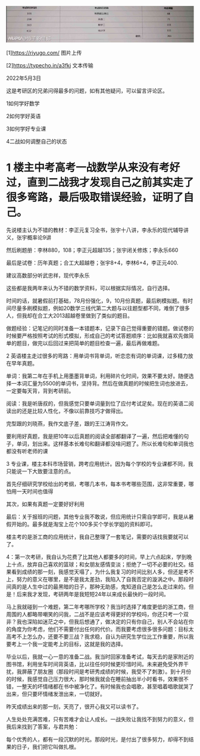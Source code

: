 

![](https://raw.githubusercontent.com/kenlogo/kenlogo.github.io/main/1.png)

[1]https://riyugo.com/
图片上传

[2]https://typecho.in/a3fkj
文本传输


2022年5月3日



这是考研区的兄弟问得最多的问题，如有其他疑问，可以留言评论区。

1如何学好数学

2如何学好英语

3如何学好专业课

4二战如何调整自己的状态



# **1 楼主中考高考一战数学从来没有考好过，直到二战我才发现自己之前其实走了很多弯路，最后吸取错误经验，证明了自己。**

先说楼主认为不错的教材：李正元复习全书，张宇十八讲，李永乐的现代辅导讲义，张宇概率论9讲

然后刷题册：李林880，108；李正元超越135；张宇闭关修炼；李永乐660

最后是试卷：历年真题；合工大超越卷；张宇8+4，李林6+4，李正元400.

建议高数部分听武忠祥，现代李永乐

这些都是我两年来认为不错的数学资料，可以根据实际情况，自行选择。

时间的话，就暑假前打基础，78月份强化，9，10月份真题，最后刷模拟题。有时间尽量多刷模拟题，例如20数学三线代第二大题与以往题型都不同，难倒了很多人，但我却在合工大2013超越卷里做到了类似的题目。

做题经验：记笔记的同时准备一本错题本，记录下自己觉得重要的错题。做试卷的时候要严格按照考试的形式模拟，形成自己的考试答题顺序：比如我就喜欢先做简单的题目，做完以后回过来把简单的题目检查一遍，最后再做难题。



2 英语楼主走过很多的弯路：用单词书背单词，听恋恋有词的单词课，过多精力放在早年真题。

单词：我第二年在手机上用墨墨背单词，利用碎片化时间，效果不要太好。随便选择一本词汇量为5500的单词书，坚持背。然后在做真题的时候把生词也放进去，一定要每天背，背到考研前。

阅读：我是听唐叔的，但我感觉只要单词量到位了应付考试足矣。现在的英语二阅读出的还是比较人性化，不像以前靠技巧才做得出。

完型跟的刘晓燕，我作文底子差，跟的王江涛背作文。

要利用好真题，我是把10年以后真题的阅读全部都翻译了一遍，然后把难懂的句子，单词，划出来。这样基本长难句和翻译都没啥问题了。所以长难句和单词我也都没有听老师的课



3 专业课，楼主本科市场营销，跨考应用统计。因为每个学校的专业课都不同，我只能说一下大致要注意的点。

首先仔细研究学校给出的考纲，考哪几本书，每本书考哪些范围，这非常重要，哪怕用一天时间也值得

其次，如果有真题一定要好好利用

最后：关于报班的问题，其他专业我不敢说，但应用统计只需自学即可，我是从暑假开始的。最多就是淘宝上花个100多买个学长学姐的资料即可。

楼主考的是浙工商的应用统计，我自己整理了一套笔记，需要的话找我要就可以了。



4：第一次考研，我自认为花费了比其他人都要多的时间，早上六点起床，学到晚上十点，放弃自己喜欢的篮球；和女朋友感情变淡；拒绝了一切不必要的社交。结果看到成绩的那一刻，我感觉天塌了，为什么我复习的时间比别人多，但还是考不上，努力的意义在哪里，是不是我太差劲，我陷入了自我否定的漩涡之中。那段时间真的是人生中过的最黑暗的日子，那种无助感，鬼知道自己是怎么走过来的。但是！后来我才发现，考研两年是我短短24年以来成长最快的一段时间。

马上我就碰到一个难题，第二年考哪所学校？我当时选择了难度更低的浙工商，但周围的人都略带嘲笑的问我，二战不是应该考得更好的学校吗，你还只考一个双非？我也深陷如迷茫之中，但我后想通了，做决定的只有你自己，别人不会站在你的角度为你考虑，他们不需要付出任何的代价。而我要考虑很多很多问题：目标太高考不上怎么办，还要不要三战？我求稳，自认为研究生学位比工作重要，所以我要考上一个我一定能考上的目标，这就是我的选择。

毕业以后，我就一心一意的准备二战。我当时回家准备考试，每天去的是家附近的图书馆，利用坐车时间背英语，比以往任何时候更珍惜时间。未来避免受外界干扰，我屏蔽了朋友圈（那段时间是考研秀成绩的时候，我受不了刺激）。到十月份的时候，我感觉自己压力很大，那时候我就会在睡前抽出半小时看书，效果很不错，一整天的坏情绪都在书中被净化了。有时候我也会唱歌，甚至唱着唱歌就哭了出来，但只要坏情绪发泄出来，一切就好。

昨天成绩出来的那一刻，天亮了，很开心我又可以读书了。



人生处处充满苦难，只有苦难才会让人成长。一战失败让我找不到努力的意义，但我后来找到了答案，与君共勉：

每个优秀的人，都有一段沉默的时光。那段时光，是付出了很多努力，却得不到结果的日子，我们把它叫做扎根。
